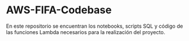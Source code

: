 # AWS-FIFA-Codebase
En este repositorio se encuentran los notebooks, scripts SQL y código de las funciones Lambda necesarios para la realización del proyecto.
